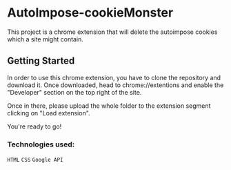 # AutoImpose-cookieMonster
 This project is a chrome extension that will delete the autoimpose cookies which a site might contain.


## Getting Started
In order to use this chrome extension, you have to clone the repository and download it. Once downloaded, head to chrome://extentions and enable the "Developer" section on the top right of the site.

Once in there, please upload the whole folder to the extension segment clicking on "Load extension".

You're ready to go!

### Technologies used:
```HTML```
```CSS```
```Google API```
